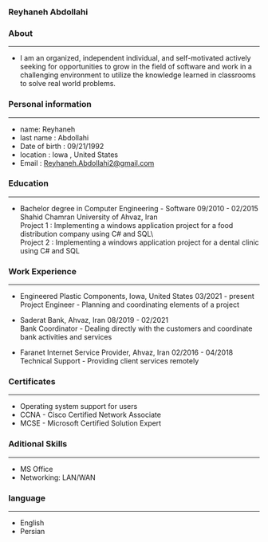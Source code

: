 
### Reyhaneh Abdollahi


### About

---
+ I am an organized, independent individual, and self-motivated actively seeking for opportunities to grow in the field of software and work in a challenging environment to         utilize the knowledge learned in classrooms to solve real world problems.


### Personal information

---
+ name: Reyhaneh
+ last name : Abdollahi
+ Date of birth : 09/21/1992
+ location : Iowa , United States
+ Email : Reyhaneh.Abdollahi2@gmail.com


### Education

---

+ Bachelor degree in Computer Engineering - Software  09/2010 - 02/2015   
 Shahid Chamran University of Ahvaz, Iran  
 Project 1 : Implementing a windows application project for a food distribution company using C# and SQL\                                                                   
 Project 2 : Implementing a windows application project for a dental clinic using C# and SQL


### Work Experience

---
+ Engineered Plastic Components, Iowa, United States   03/2021 - present                                                                                                           
              Project Engineer - Planning and coordinating elements of a project
              
+ Saderat Bank, Ahvaz, Iran   08/2019 - 02/2021                                                                                                                                    
              Bank Coordinator - Dealing directly with the customers and coordinate bank activities and services
              
+ Faranet Internet Service Provider, Ahvaz, Iran    02/2016 - 04/2018                                                                                                              
              Technical Support - Providing client services remotely


### Certificates

---
+ Operating system support for users
+ CCNA - Cisco Certified Network Associate
+ MCSE - Microsoft Certified Solution Expert


### Aditional Skills

---
+ MS Office
+ Networking: LAN/WAN


### language

---
+ English
+ Persian

